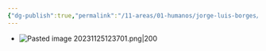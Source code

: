 ```yaml
---
{"dg-publish":true,"permalink":"/11-areas/01-humanos/jorge-luis-borges/","noteIcon":""}
---
```


- ![Pasted image 20231125123701.png|200](/img/user/10%20Entrada%20%F0%9F%9B%92/%F0%9F%92%BE%20Adjuntos/Pasted%20image%2020231125123701.png)